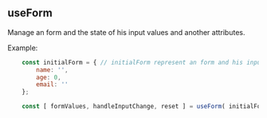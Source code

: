 ## useForm

Manage an form and the state of his input values and another attributes.

Example:

```js
    const initialForm = { // initialForm represent an form and his input values initial state.
        name: '',
        age: 0,
        email: ''
    };

    const [ formValues, handleInputChange, reset ] = useForm( initialForm );
```